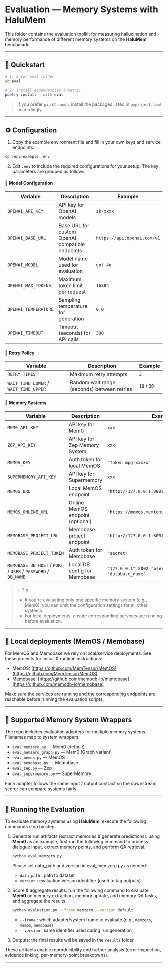 # Evaluation — Memory Systems with HaluMem

This folder contains the evaluation toolkit for measuring hallucination and memory performance of different memory systems on the **HaluMem** benchmark.

---

## 🚀 Quickstart

```bash
# 1. enter eval folder
cd eval

# 2. install dependencies (Poetry)
poetry install --with eval
```

> If you prefer `pip` or `conda`, install the packages listed in `pyproject.toml` accordingly.

---

## ⚙️ Configuration

1. Copy the example environment file and fill in your own keys and service endpoints:

```bash
cp .env-example .env
```

2. Edit `.env` to include the required configurations for your setup.
   The key parameters are grouped as follows:

#### 🔑 Model Configuration

| Variable             | Description                                     | Example                     |
| -------------------- | ----------------------------------------------- | --------------------------- |
| `OPENAI_API_KEY`     | API key for OpenAI models                       | `sk-xxxx`                   |
| `OPENAI_BASE_URL`    | Base URL for custom OpenAI-compatible endpoints | `https://api.openai.com/v1` |
| `OPENAI_MODEL`       | Model name used for evaluation                  | `gpt-4o`                    |
| `OPENAI_MAX_TOKENS`  | Maximum token limit per request                 | `16384`                     |
| `OPENAI_TEMPERATURE` | Sampling temperature for generation             | `0.0`                       |
| `OPENAI_TIMEOUT`     | Timeout (seconds) for API calls                 | `300`                       |

#### 🔁 Retry Policy

| Variable                              | Description                                 | Example     |
| ------------------------------------- | ------------------------------------------- | ----------- |
| `RETRY_TIMES`                         | Maximum retry attempts                      | `3`         |
| `WAIT_TIME_LOWER` / `WAIT_TIME_UPPER` | Random wait range (seconds) between retries | `10` / `30` |

#### 🧠 Memory Systems

| Variable                                                     | Description                      | Example                                                      |
| ------------------------------------------------------------ | -------------------------------- | ------------------------------------------------------------ |
| `MEM0_API_KEY`                                               | API key for Mem0                 | `xxx`                                                        |
| `ZEP_API_KEY`                                                | API key for Zep Memory System    | `xxx`                                                        |
| `MEMOS_KEY`                                                  | Auth token for local MemOS       | `"Token mpg-xxxxx"`                                          |
| `SUPERMEMORY_API_KEY`                                        | API key for Supermemory          | `xxx`                                                        |
| `MEMOS_URL`                                                  | Local MemOS endpoint             | `"http://127.0.0.1:8001"`                                    |
| `MEMOS_ONLINE_URL`                                           | Online MemOS endpoint (optional) | `"https://memos.memtensor.cn/api/openmem/v1"`                |
| `MEMOBASE_PROJECT_URL`                                       | Memobase project endpoint        | `"http://127.0.0.1:8001"`                                    |
| `MEMOBASE_PROJECT_TOKEN`                                     | Auth token for Memobase          | `"secret"`                                                   |
| `MEMOBASE_DB_HOST` / `PORT` / `USER` / `PASSWORD` / `DB_NAME` | Local DB config for Memobase     | `"127.0.0.1"`, `8002`, `"user_name"`, `"password"`, `"database_name"` |

> 💡 Tip:
>
> * If you're evaluating only one specific memory system (e.g., Mem0), you can omit the configuration settings for all other systems.
> * For local deployments, ensure corresponding services are running before evaluation.

---

## 🔧 Local deployments (MemOS / Memobase)

For MemOS and Memobase we rely on local/service deployments. See these projects for install & runtime instructions:

* MemOS: [https://github.com/MemTensor/MemOS](https://github.com/MemTensor/MemOS)
* Memobase: [https://github.com/memodb-io/memobase](https://github.com/memodb-io/memobase)

Make sure the services are running and the corresponding endpoints are reachable before running the evaluation scripts.

---

## 📁 Supported Memory System Wrappers

The repo includes evaluation adapters for multiple memory systems. Filenames map to system wrappers:

* `eval_memzero.py` — Mem0 (default)
* `eval_memzero_graph.py` — Mem0 (Graph variant)
* `eval_memos.py` — MemOS
* `eval_memobase.py` — Memobase
* `eval_zep.py` — Zep
* `eval_supermemory.py` — SuperMemory

Each adapter follows the same input / output contract so the downstream scorer can compare systems fairly.

---

## 🧪 Running the Evaluation

To evaluate memory systems using **HaluMem**, execute the following commands step by step:

1. Generate run artifacts (extract memories & generate predictions): using **Mem0** as an example, first run the following command to process dialogue input, extract memory points, and perform QA retrieval.

   ```bash
   python eval_memzero.py
   ```

   Please set data_path and version in eval_memzero.py as needed:
   * `data_path` : path to dataset
   * `version` : evaluation version identifier (used to tag outputs)

2. Score & aggregate results: run the following command to evaluate **Mem0** on memory extraction, memory update, and memory QA tasks, and aggregate the results.

   ```bash
   python evaluation.py --frame memzero --version default
   ```

   * `--frame` : which adapter/system frame to evaluate (e.g., `memzero`, `memos`, `memobase`)
   * `--version` : same identifier used during run generation

3. Outputs: the final results will be saved in the `results` folder.
   

These artifacts enable reproducibility and further analysis (error inspection, evidence linking, per-memory-point breakdowns).

---